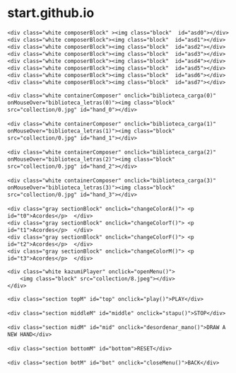# start.github.io
<!DOCTYPE html>
<html>
<head>
	<title></title>
	<script src=https://cdnjs.cloudflare.com/ajax/libs/tone/14.7.61/Tone.js></script>
    <script src="https://cdnjs.cloudflare.com/ajax/libs/scribbletune/3.15.0/scribbletune.js"></script>
	<link rel="stylesheet" type="text/css" href="styles.css">
	<script type="text/javascript" src="java.js"></script>
</head>

<body onload="GO()">
<!-- decorationBlackBlock -->
<div class="black decorationBlock"></div>


<!-- BackRedColor -->
<div class="yellow backBlock2"></div>

<!-- BackRedColor -->
<div class="red backBlock1"></div>

<!-- FrontBlackColor -->
 <div class="black superiorContainer">

 	<div class="white composerBlock" ><img class="block"  id="asd0"></div>
 	<div class="white composerBlock"><img class="block"  id="asd1"></div>
 	<div class="white composerBlock"><img class="block"  id="asd2"></div>
 	<div class="white composerBlock"><img class="block"  id="asd3"></div>
 	<div class="white composerBlock"><img class="block"  id="asd4"></div>
 	<div class="white composerBlock"><img class="block"  id="asd5"></div>
 	<div class="white composerBlock"><img class="block"  id="asd6"></div>
	<div class="white composerBlock"><img class="block"  id="asd7"></div>
</div>

<!-- SombraRojita Bloque1 -->
<div class="red decorativeBar"></div>





<!-- interativeBlock Bloque1 -->
<div class="black interativeBlock1">

	<div class="white containerComposer" onclick="biblioteca_carga(0)" onMouseOver="biblioteca_letras(0)"><img class="block" src="collection/0.jpg" id="hand_0"></div>

	<div class="white containerComposer" onclick="biblioteca_carga(1)" onMouseOver="biblioteca_letras(1)"><img class="block" src="collection/0.jpg" id="hand_1"></div>

	<div class="white containerComposer" onclick="biblioteca_carga(2)" onMouseOver="biblioteca_letras(2)"><img class="block" src="collection/0.jpg" id="hand_2"></div>

	<div class="white containerComposer" onclick="biblioteca_carga(3)" onMouseOver="biblioteca_letras(3)"><img class="block" src="collection/0.jpg" id="hand_3"></div>

	<div class="gray sectionBlock" onclick="changeColorA()"> <p id="t0">Acordes</p>  </div>
	<div class="gray sectionBlock" onclick="changeColorT()"> <p id="t1">Acordes</p>  </div>
	<div class="gray sectionBlock" onclick="changeColorF()"> <p id="t2">Acordes</p>  </div>
	<div class="gray sectionBlock" onclick="changeColorM()"> <p id="t3">Acordes</p>  </div>

</div>




<!-- Bloque de decoración Kazumi -->
<div class="yellow decorativeKazumi"></div>

<div class="red decorativeKazumi2"></div>

<!-- Bloque de Kazumi -->
<div class="black kazumiDecoration">
	
	<div class="white kazumiPlayer" onclick="openMenu()">
		<img class="block" src="collection/8.jpeg"></div>
	</div>

</div>


<div class="yellow fieldtextDecoration s1"></div>

<div class="red fieldtextDecoration s2"></div>

<!-- Consola de texto de Kazumi -->
<div class="black fieldtext"><p class="kazumiText" id="prueba_x"> </p></div>


<!-- Detector de mouse / Desplazador de herramientas -->




<div class="invisible-bar" id="invisibleBar">

	<div class="section topM" id="top" onclick="play()">PLAY</div>

	<div class="section middleM" id="middle" onclick="stapu()">STOP</div>

	<div class="section midM" id="mid" onclick="desordenar_mano()">DRAW A NEW HAND</div>
	
	<div class="section bottomM" id="bottom">RESET</div>

	<div class="section botM" id="bot" onclick="closeMenu()">BACK</div>
	
</div>	

</body>
</html>
